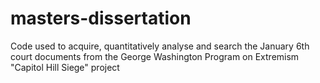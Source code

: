 # masters-dissertation
Code used to acquire, quantitatively analyse and search the January 6th court documents from the George Washington Program on Extremism "Capitol Hill Siege" project
